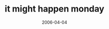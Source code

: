 ---
layout: base.njk
title : 'it might happen monday' 
view_title : 'it might happen monday' 
year : '2006' 
date : '2006-04-04' 
img_file : '/drawing/itmighthappenmonday.png' 
html_file : 'itmighthappenmonday' 
next_html : 'lovestinks.html' 
year_order : '117' 
permalink : "title/{{html_file}}.html"
---
